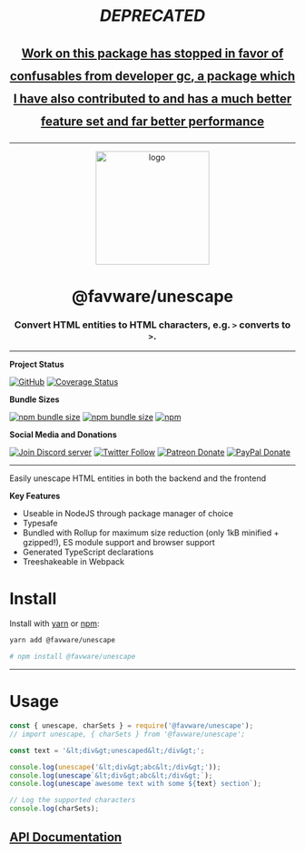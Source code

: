 <div align="center">

<h1> <b><i>DEPRECATED</i></b></h1>

<h2 style='line-height: 2.5rem;text-decoration: underline'>
Work on this package has stopped in favor of <a href="https://www.npmjs.com/package/confusables">confusables</a> from developer <a href="https://github.com/gc">gc</a>, a package which I have also contributed to and has a much better feature set and far better performance
</h2>

---

  <p>
  <a href="https://favware.tech/unescape"><img src="https://storage.googleapis.com/data-sunlight-146313.appspot.com/website-project-icons/unescape.png" height="200" alt="logo"/></a>
  </p>

  <p>
<h1> @favware/unescape</h1>
<h3> Convert HTML entities to HTML characters, e.g. <code>&gt;</code> converts to <code>></code>.</h3>
  </p>
</div>

---

**Project Status**

[![GitHub](https://img.shields.io/github/license/favware/node-packages?logo=github&style=flat-square)](https://github.com/favware/node-packages/blob/main/LICENSE.md)
[![Coverage Status](https://coveralls.io/repos/github/favware/node-packages/badge.svg?branch=main)](https://coveralls.io/github/favware/node-packages?branch=main)

**Bundle Sizes**

[![npm bundle size](https://img.shields.io/bundlephobia/min/@favware/unescape?label=unescape%20-%20minified&logo=webpack&style=flat-square)](https://bundlephobia.com/result?p=@favware/unescape)
[![npm bundle size](https://img.shields.io/bundlephobia/minzip/@favware/unescape?label=unescape%20-%20minzipped&logo=webpack&style=flat-square)](https://bundlephobia.com/result?p=@favware/unescape)
[![npm](https://img.shields.io/npm/v/@favware/unescape?color=crimson&label=unescape%20version&logo=npm&style=flat-square)](https://www.npmjs.com/package/@favware/unescape)

**Social Media and Donations**

[![Join Discord server](https://img.shields.io/discord/512303595966824458?color=697EC4&label=Join%20Discord%20Server&logo=discord&logoColor=FDFEFE&style=flat-square)](https://join.favware.tech)
[![Twitter Follow](https://img.shields.io/twitter/follow/favna_?label=Follow%20@Favna_&logo=twitter&colorB=1DA1F2&style=flat-square)](https://twitter.com/Favna_/follow)
[![Patreon Donate](https://img.shields.io/badge/patreon-donate-brightgreen.svg?label=Donate%20with%20Patreon&logo=patreon&colorB=F96854&style=flat-square&link=https://donate.favware.tech/patreon)](https://donate.favware.tech/patreon)
[![PayPal Donate](https://img.shields.io/badge/paypal-donate-brightgreen.svg?label=Donate%20with%20Paypal&logo=paypal&colorB=00457C&style=flat-square&link=https://donate.favware.tech/paypal)](https://donate.favware.tech/paypal)

---

Easily unescape HTML entities in both the backend and the frontend

**Key Features**

- Useable in NodeJS through package manager of choice
- Typesafe
- Bundled with Rollup for maximum size reduction (only 1kB minified + gzipped!), ES module support and browser support
- Generated TypeScript declarations
- Treeshakeable in Webpack

# Install

Install with [yarn](https://yarnpkg.com) or [npm](https://www.npmjs.com/):

```sh
yarn add @favware/unescape

# npm install @favware/unescape
```

---

# Usage

```js
const { unescape, charSets } = require('@favware/unescape');
// import unescape, { charSets } from '@favware/unescape';

const text = '&lt;div&gt;unescaped&lt;/div&gt;';

console.log(unescape('&lt;div&gt;abc&lt;/div&gt;'));
console.log(unescape`&lt;div&gt;abc&lt;/div&gt;`);
console.log(unescape`awesome text with some ${text} section`);

// Log the supported characters
console.log(charSets);
```

## [API Documentation](https://favware.github.io/node-packages/modules/_favware_unescape.html)
